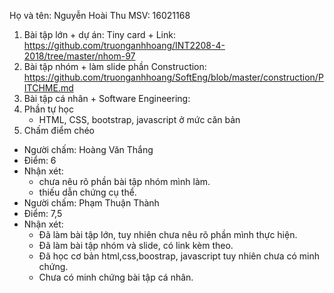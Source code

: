 Họ và tên: Nguyễn Hoài Thu  MSV: 16021168 
1. Bài tập lớn + dự án: Tiny card + Link: https://github.com/truonganhhoang/INT2208-4-2018/tree/master/nhom-97 
2. Bài tập nhóm + làm slide phần Construction: https://github.com/truonganhhoang/SoftEng/blob/master/construction/PITCHME.md
3. Bài tập cá nhân + Software Engineering:
4. Phần tự học
	- HTML, CSS, bootstrap, javascript ở mức căn bản
5. Chấm điểm chéo
- Người chấm: Hoàng Văn Thắng
- Điểm: 6
- Nhận xét: 
  - chưa nêu rõ phần bài tập nhóm mình làm.
  - thiếu dẫn chứng cụ thể.
- Người chấm: Phạm Thuận Thành
- Điểm: 7,5
- Nhận xét:
	- Đã làm bài tập lớn, tuy nhiên chưa nêu rõ phần mình thực hiện.
	- Đã làm bài tập nhóm và slide, có link kèm theo.
	- Đã học cơ bản html,css,boostrap, javascript tuy nhiên chưa có minh chứng.
	- Chưa có minh chứng bài tập cá nhân.
